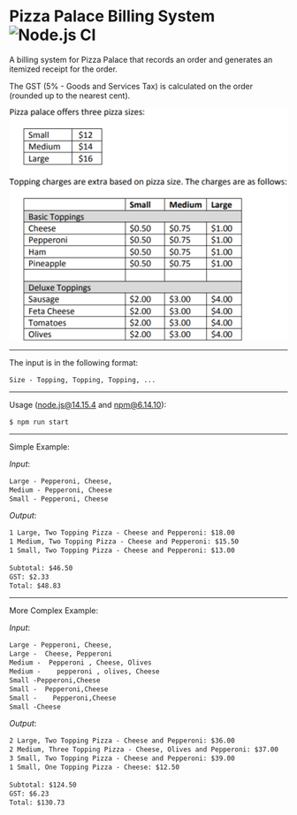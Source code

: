 # Pizza Palace Billing System ![Node.js CI](https://github.com/LukeDelaCruz/pizza-palace-billing-system/workflows/Node.js%20CI/badge.svg)

A billing system for Pizza Palace that records an order and generates an itemized receipt for the order.

The GST (5% - Goods and Services Tax) is calculated on the order (rounded up to the nearest cent).

![](menu.png)

---

The input is in the following format:

    Size - Topping, Topping, Topping, ...

---

Usage (node.js@14.15.4 and npm@6.14.10):

    $ npm run start

---

Simple Example:

_Input_:

    Large - Pepperoni, Cheese,
    Medium - Pepperoni, Cheese
    Small - Pepperoni, Cheese

_Output_:

    1 Large, Two Topping Pizza - Cheese and Pepperoni: $18.00
    1 Medium, Two Topping Pizza - Cheese and Pepperoni: $15.50
    1 Small, Two Topping Pizza - Cheese and Pepperoni: $13.00

    Subtotal: $46.50
    GST: $2.33
    Total: $48.83

---

More Complex Example:

_Input_:

    Large - Pepperoni, Cheese,
    Large -  Cheese, Pepperoni
    Medium -  Pepperoni , Cheese, Olives
    Medium -    pepperoni , olives, Cheese
    Small -Pepperoni,Cheese
    Small -  Pepperoni,Cheese
    Small -    Pepperoni,Cheese
    Small -Cheese

_Output_:

    2 Large, Two Topping Pizza - Cheese and Pepperoni: $36.00
    2 Medium, Three Topping Pizza - Cheese, Olives and Pepperoni: $37.00
    3 Small, Two Topping Pizza - Cheese and Pepperoni: $39.00
    1 Small, One Topping Pizza - Cheese: $12.50

    Subtotal: $124.50
    GST: $6.23
    Total: $130.73
